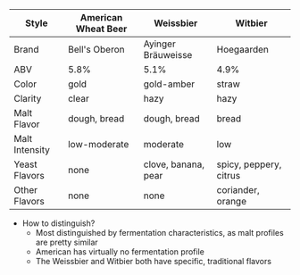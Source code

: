 Style | American Wheat Beer | Weissbier | Witbier
--|--|--|--
Brand | Bell's Oberon | Ayinger Bräuweisse | Hoegaarden
ABV | 5.8% | 5.1% | 4.9% 
Color | gold | gold-amber | straw
Clarity | clear | hazy | hazy
Malt Flavor | dough, bread | dough, bread | bread
Malt Intensity | low-moderate | moderate | low
Yeast Flavors | none | clove, banana, pear | spicy, peppery, citrus
Other Flavors | none | none | coriander, orange

- How to distinguish?
	- Most distinguished by fermentation characteristics, as malt profiles are pretty similar
	- American has virtually no fermentation profile
	- The Weissbier and Witbier both have specific, traditional flavors